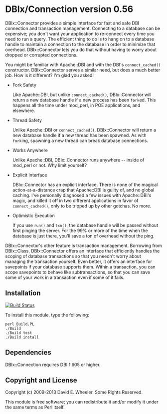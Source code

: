 DBIx/Connection version 0.56
============================

DBIx::Connector provides a simple interface for fast and safe DBI connection
and transaction management. Connecting to a database can be expensive; you
don't want your application to re-connect every time you need to run a query.
The efficient thing to do is to hang on to a database handle to maintain a
connection to the database in order to minimize that overhead. DBIx::Connector
lets you do that without having to worry about dropped or corrupted
connections.

You might be familiar with Apache::DBI and with the DBI's `connect_cached()`
constructor. DBIx::Connector serves a similar need, but does a much better
job. How is it different? I'm glad you asked!

* Fork Safety

  Like Apache::DBI, but unlike `connect_cached()`, DBIx::Connector will return
  a new database handle if a new process has been `fork`ed. This happens all
  the time under mod_perl, in POE applications, and elsewhere.

* Thread Safety

  Unlike Apache::DBI or `connect_cached()`, DBIx::Connector will return a new
  database handle if a new thread has been spawned. As with `fork`ing,
  spawning a new thread can break database connections.

* Works Anywhere

  Unlike Apache::DBI, DBIx::Connector runs anywhere -- inside of mod_perl or
  not. Why limit yourself?

* Explicit Interface

  DBIx::Connector has an explicit interface. There is none of the magical
  action-at-a-distance crap that Apache::DBI is guilty of, and no global
  caching. I've personally diagnosed a few issues with Apache::DBI's magic,
  and killed it off in two different applications in favor of
  `connect_cached()`, only to be tripped up by other gotchas. No more.

* Optimistic Execution

  If you use `run()` and `txn()`, the database handle will be passed without
  first pinging the server. For the 99% or more of the time when the database
  is just there, you'll save a ton of overhead without the ping.

DBIx::Connector's other feature is transaction management. Borrowing from
DBIx::Class, DBIx::Connector offers an interface that efficiently handles the
scoping of database transactions so that you needn't worry about managing the
transaction yourself. Even better, it offers an interface for savepoints if
your database supports them. Within a transaction, you can scope savepoints to
behave like subtransactions, so that you can save some of your work in a
transaction even if some of it fails.

Installation
------------

[![Build Status](https://travis-ci.org/theory/dbix-connector.png)](https://travis-ci.org/theory/dbix-connector)

To install this module, type the following:

    perl Build.PL
    ./Build
    ./Build test
    ./Build install

Dependencies
------------

DBIx::Connection requires DBI 1.605 or higher.

Copyright and License
---------------------

Copyright (c) 2009-2013 David E. Wheeler. Some Rights Reserved.

This module is free software; you can redistribute it and/or modify it under
the same terms as Perl itself.
